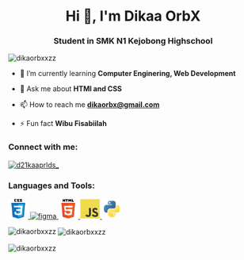 <h1 align="center">Hi 👋, I'm Dikaa OrbX</h1>
<h3 align="center">Student in SMK N1 Kejobong Highschool</h3>

<p align="left"> <img src="https://komarev.com/ghpvc/?username=dikaorbxxzz&label=Profile%20views&color=0e75b6&style=flat" alt="dikaorbxxzz" /> </p>

- 🌱 I’m currently learning **Computer Enginering, Web Development**

- 💬 Ask me about **HTMl and CSS**

- 📫 How to reach me **dikaorbx@gmail.com**

- ⚡ Fun fact **Wibu Fisabiilah**

<h3 align="left">Connect with me:</h3>
<p align="left">
<a href="https://instagram.com/d21kaaprlds_" target="blank"><img align="center" src="https://raw.githubusercontent.com/rahuldkjain/github-profile-readme-generator/master/src/images/icons/Social/instagram.svg" alt="d21kaaprlds_" height="30" width="40" /></a>
</p>

<h3 align="left">Languages and Tools:</h3>
<p align="left"> <a href="https://www.w3schools.com/css/" target="_blank" rel="noreferrer"> <img src="https://raw.githubusercontent.com/devicons/devicon/master/icons/css3/css3-original-wordmark.svg" alt="css3" width="40" height="40"/> </a> <a href="https://www.figma.com/" target="_blank" rel="noreferrer"> <img src="https://www.vectorlogo.zone/logos/figma/figma-icon.svg" alt="figma" width="40" height="40"/> </a> <a href="https://www.w3.org/html/" target="_blank" rel="noreferrer"> <img src="https://raw.githubusercontent.com/devicons/devicon/master/icons/html5/html5-original-wordmark.svg" alt="html5" width="40" height="40"/> </a> <a href="https://developer.mozilla.org/en-US/docs/Web/JavaScript" target="_blank" rel="noreferrer"> <img src="https://raw.githubusercontent.com/devicons/devicon/master/icons/javascript/javascript-original.svg" alt="javascript" width="40" height="40"/> </a> <a href="https://www.python.org" target="_blank" rel="noreferrer"> <img src="https://raw.githubusercontent.com/devicons/devicon/master/icons/python/python-original.svg" alt="python" width="40" height="40"/> </a> </p>

<p><img align="left" src="https://github-readme-stats.vercel.app/api/top-langs?username=dikaorbxxzz&show_icons=true&locale=en&layout=compact" alt="dikaorbxxzz" /></p>

<p>&nbsp;<img align="center" src="https://github-readme-stats.vercel.app/api?username=dikaorbxxzz&show_icons=true&locale=en" alt="dikaorbxxzz" /></p>

<p><img align="center" src="https://github-readme-streak-stats.herokuapp.com/?user=dikaorbxxzz&" alt="dikaorbxxzz" /></p>

